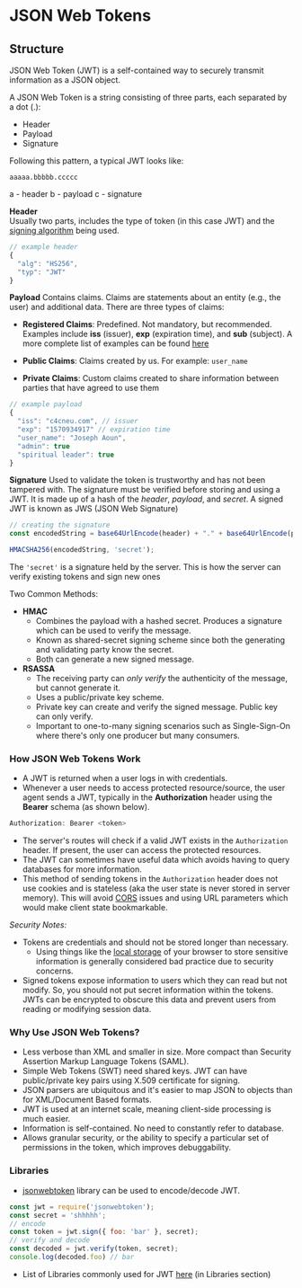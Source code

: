 # JSON Web Tokens

## Structure

JSON Web Token (JWT) is a self-contained way to securely transmit information as a JSON object.

A JSON Web Token is a string consisting of three parts, each separated by a dot (.):

  - Header
  - Payload
  - Signature

Following this pattern, a typical JWT looks like:
```
aaaaa.bbbbb.ccccc
```
a - header
b - payload
c - signature

**Header**  
Usually two parts, includes the type of token (in this case JWT) and the [signing algorithm](https://auth0.com/docs/tokens/concepts/signing-algorithms) being used.

```javascript
// example header
{
  "alg": "HS256",
  "typ": "JWT"
}
```

**Payload**
Contains claims. Claims are statements about an entity (e.g., the user) and additional data. There are three types of claims:

  - **Registered Claims**: Predefined. Not mandatory, but recommended. Examples include **iss** (issuer), **exp** (expiration time), and **sub** (subject). A more complete list of examples can be found [here](http://self-issued.info/docs/draft-ietf-oauth-json-web-token.html#RegisteredClaimName)

  - **Public Claims**: Claims created by us. For example: `user_name`

  - **Private Claims**: Custom claims created to share information between parties that have agreed to use them

```javascript
// example payload
{
  "iss": "c4cneu.com", // issuer
  "exp": "1570934917" // expiration time
  "user_name": "Joseph Aoun",
  "admin": true
  "spiritual leader": true
}
```

**Signature**
Used to validate the token is trustworthy and has not been tampered with. The signature must be verified before storing and using a JWT. It is made up of a hash of the *header*, *payload*, and *secret*. A signed JWT is known as JWS (JSON Web Signature)

```javascript
// creating the signature
const encodedString = base64UrlEncode(header) + "." + base64UrlEncode(payload);

HMACSHA256(encodedString, 'secret');
```

The `'secret'` is a signature held by the server. This is how the server can verify existing tokens and sign new ones

Two Common Methods:
  - **HMAC**
    - Combines the payload with a hashed secret. Produces a signature which can be used to verify the message.
    - Known as shared-secret signing scheme since both the generating and validating party know the secret.
    - Both can generate a new signed message.
  - **RSASSA**
    - The receiving party can *only verify* the authenticity of the message, but cannot generate it.
    - Uses a public/private key scheme.
    - Private key can create and verify the signed message. Public key can only verify.
    - Important to one-to-many signing scenarios such as Single-Sign-On where there's only one producer but many consumers.

### How JSON Web Tokens Work
  - A JWT is returned when a user logs in with credentials.
  - Whenever a user needs to access protected resource/source, the user agent sends a JWT, typically in the **Authorization** header using the **Bearer** schema (as shown below).
  ```js
  Authorization: Bearer <token>
  ```
  - The server's routes will check if a valid JWT exists in the `Authorization` header. If present, the user can access the protected resources.
  - The JWT can sometimes have useful data which avoids having to query databases for more information.
  - This method of sending tokens in the `Authorization` header does not use cookies and is stateless (aka the user state is never stored in server memory). This will avoid [CORS](https://developer.mozilla.org/en-US/docs/Web/HTTP/CORS) issues and using URL parameters which would make client state bookmarkable.

*Security Notes:*
  - Tokens are credentials and should not be stored longer than necessary.
    - Using things like the [local storage](https://cheatsheetseries.owasp.org/cheatsheets/HTML5_Security_Cheat_Sheet.html#local-storage) of your browser to store sensitive information is generally considered bad practice due to security concerns.
  - Signed tokens expose information to users which they can read but not modify. So, you should not put secret information within the tokens. JWTs can be encrypted to obscure this data and prevent users from reading or modifying session data.

### Why Use JSON Web Tokens?
  - Less verbose than XML and smaller in size. More compact than Security Assertion Markup Language Tokens (SAML).
  - Simple Web Tokens (SWT) need shared keys. JWT can have public/private key pairs using  X.509 certificate for signing.
  - JSON parsers are ubiquitous and it's easier to map JSON to objects than for XML/Document Based formats.
  - JWT is used at an internet scale, meaning client-side processing is much easier.
  - Information is self-contained. No need to constantly refer to database.
  - Allows granular security, or the ability to specify a particular set of permissions in the token, which improves debuggability.

### Libraries
  - [jsonwebtoken](https://github.com/auth0/node-jsonwebtoken) library can be used to encode/decode JWT.
  ```js
  const jwt = require('jsonwebtoken');
  const secret = 'shhhhh';
  // encode
  const token = jwt.sign({ foo: 'bar' }, secret);
  // verify and decode
  const decoded = jwt.verify(token, secret);
  console.log(decoded.foo) // bar
  ```
  - List of Libraries commonly used for JWT [here](https://jwt.io) (in Libraries section)
